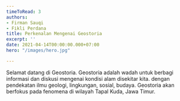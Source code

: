 ```yaml
---
timeToRead: 3
authors:
- Firman Sauqi
- Fikli Perdana
title: Perkenalan Mengenai Geostoria
excerpt: ''
date: 2021-04-14T00:00:00.000+07:00
hero: "/images/hero.jpg"

---
```

Selamat datang di Geostoria. Geostoria adalah wadah untuk berbagi informasi dan diskusi mengenai kondisi alam disekitar kita. dengan pendekatan ilmu geologi, lingkungan, sosial, budaya. Geostoria akan berfokus pada fenomena di wilayah Tapal Kuda, Jawa Timur.
